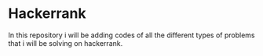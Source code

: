 # Hackerrank
In this repository i will be adding codes of all the different types of problems that i will be solving on hackerrank.
